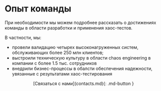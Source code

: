 # Опыт команды

При необходимости мы можем подробнее рассказать 
о достижениях команды в области разработки и 
применения хаос-тестов. 

В частности, мы:  

- провели валидацию четырех высоконагруженных систем, обслуживающих более 250 млн клиентов;
- выстроили техническую культуру в области chaos engineering в компании с более 1.5 тыс. сотрудников
- внедрили бизнес-процессы в обалсти обеспечения надежности, увязанные с результатами хаос-тестирования

<center>
  [Связаться с нами](contacts.md){: .md-button }
</center>  
